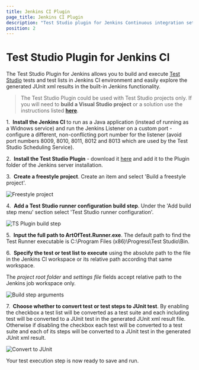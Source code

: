 ```yaml
---
title: Jenkins CI Plugin
page_title: Jenkins CI Plugin
description: "Test Studio plugin for Jenkins Continuous integration setup. Configure the Test Studio plugin for Jenkins CI."
position: 2
---
```

# Test Studio Plugin for Jenkins CI

The Test Studio Plugin for Jenkins allows you to build and execute <a href="http://www.telerik.com/teststudio" target="_blank">Test Studio</a> tests and test lists in Jenkins CI environment and easily explore the generated JUnit xml results in the built-in Jenkins functionality.

>The Test Studio Plugin could be used with Test Studio projects only. If you will need to **build a Visual Studio project** or a solution use the instructions listed <a href="/advanced-topics/build-server/jenkins-ci#Build-a-Visual-Studio-project-or-a-Solution" target="_blank">**here**</a>.

1.&nbsp; **Install the Jenkins CI** to run as a Java application (instead of running as a Widnows service) and run the Jenkins Listener on a custom port - configure a different, non-conflicting port number for the listener (avoid port numbers 8009, 8010, 8011, 8012 and 8013 which are used by the Test Studio Scheduling Service).

2.&nbsp; **Install the Test Studio Plugin** - download it <a href="/downloads/Jenkins_Plugin_Teststudio.zip" target="_blank">here</a> and add it to the Plugin folder of the Jenkins server installation.

3.&nbsp; **Create a freestyle project**. Create an item and select 'Build a freestyle project'.

![Freestyle project][2]

4.&nbsp; **Add a Test Studio runner configuration build step**. Under the 'Add build step menu' section select 'Test Studio runner configuration'.

![TS Plugin build step][3]

5.&nbsp; **Input the full path to ArtOfTest.Runner.exe**. The default path to find the Test Runner executable is C:\Program Files (x86)\Progress\Test Studio\Bin.

6.&nbsp; **Specify the test or test list to execute** using the absolute path to the file in the Jenkins CI workspace or its relative path according that same workspace.

The *project root folder* and *settings file* fields accept relative path to the Jenkins job workspace only.

![Build step arguments][4]

7.&nbsp; **Choose whether to convert test or test steps to JUnit test**. By enabling the checkbox a test list will be converted as a test suite and each including test will be converted to a JUnit test in the generated JUnit xml result file. Otherwise if disabling the checkbox each test will be converted to a test suite and each of its steps will be converted to a JUnit test in the generated JUnit xml result.

![Convert to JUnit][5]

Your test execution step is now ready to save and run.


[2]: /img/advanced-topics/build-server/jenkins-ci-plugin/fig2.png
[3]: /img/advanced-topics/build-server/jenkins-ci-plugin/fig3.png
[4]: /img/advanced-topics/build-server/jenkins-ci-plugin/fig4.png
[5]: /img/advanced-topics/build-server/jenkins-ci-plugin/fig5.png

